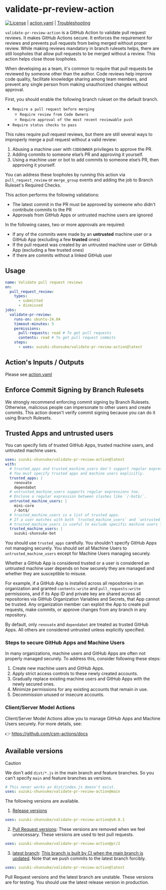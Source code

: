 # validate-pr-review-action

[![License](http://img.shields.io/badge/license-mit-blue.svg?style=flat-square)](https://raw.githubusercontent.com/suzuki-shunsuke/validate-pr-review-action/main/LICENSE) | [action.yaml](action.yaml) | [Troubleshooting](docs/trouble-shooting.md)

`validate-pr-review-action` is a GitHub Action to validate pull request reviews.
It makes GitHub Actions secure.
It enforces the requirement for reviews and prevents pull requests from being merged without proper review.
While making reviews mandatory in branch rulesets helps, there are still loopholes that allow pull requests to be merged without a review.
This action helps close those loopholes.

When developing as a team, it's common to require that pull requests be reviewed by someone other than the author.
Code reviews help improve code quality, facilitate knowledge sharing among team members, and prevent any single person from making unauthorized changes without approval.

First, you should enable the following branch ruleset on the default branch.

- `Require a pull request before merging`
  - `Require review from Code Owners`
  - `Require approval of the most recent reviewable push`
- `Require status checks to pass`

This rules require pull request reviews, but there are still several ways to improperly merge a pull request without a valid review:

1. Abusing a machine user with `CODEOWNER` privileges to approve the PR.
2. Adding commits to someone else’s PR and approving it yourself.
3. Using a machine user or bot to add commits to someone else’s PR, then approving it yourself.

You can address these loopholes by running this action via `pull_request_review` or `merge_group` events and adding the job to Branch Ruleset's Required Checks.

This action performs the following validations:

- The latest commit in the PR must be approved by someone who didn't contribute commits to the PR
- Approvals from GitHub Apps or untrusted machine users are ignored

In the following cases, two or more approvals are required:

- If any of the commits were made by an **untrusted** machine user or a GitHub App (excluding a few **trusted** ones)
- If the pull request was created by an untrusted machine user or GitHub App (excluding a few trusted ones)
- If there are commits without a linked GitHub user

## Usage

```yaml
name: Validate pull request reviews
on:
  pull_request_review:
    types:
      - submitted
      - dismissed
jobs:
  validate-pr-review:
    runs-on: ubuntu-24.04
    timeout-minutes: 5
    permissions:
      pull-requests: read # To get pull requests
      contents: read # To get pull request commits
    steps:
      - uses: suzuki-shunsuke/validate-pr-review-action@latest
```

## Action's Inputs / Outputs

Please see [action.yaml](action.yaml)

## Enforce Commit Signing by Branch Rulesets

We strongly recommend enforcing commit signing by Branch Rulesets.
Otherwise, malicious people can impersonate to other users and create commits.
This action doesn't verify commit signing because you can do it using Branch Rulesets.

## Trusted Apps and untrusted users

You can specify lists of trusted GitHub Apps, trusted machine users, and untrusted machine users.

```yaml
uses: suzuki-shunsuke/validate-pr-review-action@latest
with:
  # trusted_apps and trusted_machine_users don't support regular expressions.
  # You must specify trusted apps and machine users explicitly.
  trusted_apps: |
    renovate
    dependabot
  # untrusted_machine_users supports regular expressions too.
  # Enclose a regular expression between slashes like `/-bot$/`.
  untrusted_machine_users: |
    mini-core
    /-bot$/
  # trusted_machine_users is a list of trusted apps.
  # If a user matches with both `trusted_machine_users` and `untrusted_machine_users`, it is considered trusted.
  # trusted_machine_users is useful to exclude specific machine users from regular expressions of untrusted_machine_users.
  trusted_machine_users: |
    suzuki-shunsuke-bot
```

You should use `trusted_apps` carefully.
You shouldn't specify GitHub Apps not managing securely.
You should set all Machine Users to `untrusted_machine_users` except for Machine Users managing securely.

Whether a GitHub App is considered trusted or a user is considered an untrusted machine user depends on how securely they are managed and whether they are susceptible to misuse.

For example, if a GitHub App is installed across all repositories in an organization and granted `contents:write` and `pull_requests:write` permissions, and if its App ID and private key are shared across all repositories via GitHub Organization Variables and Secrets, that App cannot be trusted.
Any organization member can exploit the App to create pull requests, make commits, or approve changes from any branch in any repository.

By default, only `renovate` and `dependabot` are treated as trusted GitHub Apps.
All others are considered untrusted unless explicitly specified.

### Steps to secure GitHub Apps and Machine Users

In many organizations, machine users and GitHub Apps are often not properly managed securely.
To address this, consider following these steps:

1. Create new machine users and GitHub Apps.
1. Apply strict access controls to these newly created accounts.
1. Gradually replace existing machine users and GitHub Apps with the newly secured ones.
1. Minimize permissions for any existing accounts that remain in use.
1. Decommission unused or insecure accounts.

### Client/Server Model Actions

Client/Server Model Actions allow you to manage GitHub Apps and Machine Users securely.
For more details, see:

👉 https://github.com/csm-actions/docs

## Available versions

> [!CAUTION]
> We don't add `dist/*.js` in the main branch and feature branches.
> So you can't specify `main` and feature branches as versions.
>
> ```yaml
> # This never works as dist/index.js doesn't exist.
> uses: suzuki-shunsuke/validate-pr-review-action@main
> ```

The following versions are available.

1. [Release versions](https://github.com/suzuki-shunsuke/validate-pr-review-action/releases)

```yaml
uses: suzuki-shunsuke/validate-pr-review-action@v0.0.1
```

2. [Pull Request versions](https://github.com/suzuki-shunsuke/validate-pr-review-action/branches/all?query=pr%2F&lastTab=overview): These versions are removed when we feel unnecessary. These versions are used to test pull requests.

```yaml
uses: suzuki-shunsuke/validate-pr-review-action@pr/2
```

3. [latest branch](https://github.com/suzuki-shunsuke/validate-pr-review-action/tree/latest): [This branch is built by CI when the main branch is updated](https://github.com/suzuki-shunsuke/validate-pr-review-action/blob/latest/.github/workflows/main.yaml). Note that we push commits to the latest branch forcibly.

```yaml
uses: suzuki-shunsuke/validate-pr-review-action@latest
```

Pull Request versions and the latest branch are unstable.
These versions are for testing.
You should use the latest release version in production.
